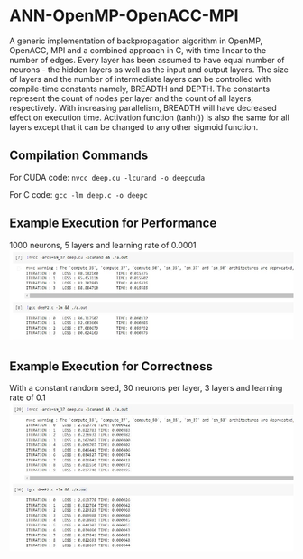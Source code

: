 # ANN-OpenMP-OpenACC-MPI
A generic implementation of backpropagation algorithm in OpenMP, OpenACC, MPI and a combined approach in C, with time linear to the number of edges. Every layer has been assumed to have equal number of neurons - the hidden layers as well as the input and output layers. The size of layers and the number of intermediate layers can be controlled with compile-time constants namely, BREADTH and DEPTH. The constants represent the count of nodes per layer and the count of all layers, respectively. With increasing parallelism, BREADTH will have decreased effect on execution time. Activation function (tanh()) is also the same for all layers except that it can be changed to any other sigmoid function.

## Compilation Commands
For CUDA code:
`nvcc deep.cu -lcurand -o deepcuda`

For C code:
`gcc -lm deep.c -o deepc`

## Example Execution for Performance
1000 neurons, 5 layers and learning rate of 0.0001
![](http://github.com/ShamsArfeen/Deep-Learning-with-CUDA/blob/main/deeplearning.JPG?raw=true)

## Example Execution for Correctness
With a constant random seed, 30 neurons per layer, 3 layers and learning rate of 0.1
![](http://github.com/ShamsArfeen/Deep-Learning-with-CUDA/blob/main/deeplearning2.JPG?raw=true)
